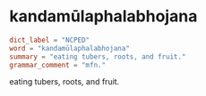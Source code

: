 # kandamūlaphalabhojana

``` toml
dict_label = "NCPED"
word = "kandamūlaphalabhojana"
summary = "eating tubers, roots, and fruit."
grammar_comment = "mfn."
```

eating tubers, roots, and fruit.

